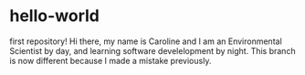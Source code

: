 # hello-world
first repository! 
Hi there, my name is Caroline and I am an Environmental Scientist by day, and learning software develelopment by night.
This branch is now different because I made a mistake previously. 
